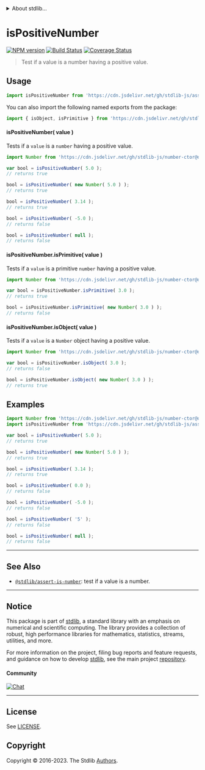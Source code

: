 <!--

@license Apache-2.0

Copyright (c) 2018 The Stdlib Authors.

Licensed under the Apache License, Version 2.0 (the "License");
you may not use this file except in compliance with the License.
You may obtain a copy of the License at

   http://www.apache.org/licenses/LICENSE-2.0

Unless required by applicable law or agreed to in writing, software
distributed under the License is distributed on an "AS IS" BASIS,
WITHOUT WARRANTIES OR CONDITIONS OF ANY KIND, either express or implied.
See the License for the specific language governing permissions and
limitations under the License.

-->


<details>
  <summary>
    About stdlib...
  </summary>
  <p>We believe in a future in which the web is a preferred environment for numerical computation. To help realize this future, we've built stdlib. stdlib is a standard library, with an emphasis on numerical and scientific computation, written in JavaScript (and C) for execution in browsers and in Node.js.</p>
  <p>The library is fully decomposable, being architected in such a way that you can swap out and mix and match APIs and functionality to cater to your exact preferences and use cases.</p>
  <p>When you use stdlib, you can be absolutely certain that you are using the most thorough, rigorous, well-written, studied, documented, tested, measured, and high-quality code out there.</p>
  <p>To join us in bringing numerical computing to the web, get started by checking us out on <a href="https://github.com/stdlib-js/stdlib">GitHub</a>, and please consider <a href="https://opencollective.com/stdlib">financially supporting stdlib</a>. We greatly appreciate your continued support!</p>
</details>

# isPositiveNumber

[![NPM version][npm-image]][npm-url] [![Build Status][test-image]][test-url] [![Coverage Status][coverage-image]][coverage-url] <!-- [![dependencies][dependencies-image]][dependencies-url] -->

> Test if a value is a number having a positive value.



<section class="usage">

## Usage

```javascript
import isPositiveNumber from 'https://cdn.jsdelivr.net/gh/stdlib-js/assert-is-positive-number@deno/mod.js';
```

You can also import the following named exports from the package:

```javascript
import { isObject, isPrimitive } from 'https://cdn.jsdelivr.net/gh/stdlib-js/assert-is-positive-number@deno/mod.js';
```

#### isPositiveNumber( value )

Tests if a `value` is a `number` having a positive value.

<!-- eslint-disable no-new-wrappers -->

```javascript
import Number from 'https://cdn.jsdelivr.net/gh/stdlib-js/number-ctor@deno/mod.js';

var bool = isPositiveNumber( 5.0 );
// returns true

bool = isPositiveNumber( new Number( 5.0 ) );
// returns true

bool = isPositiveNumber( 3.14 );
// returns true

bool = isPositiveNumber( -5.0 );
// returns false

bool = isPositiveNumber( null );
// returns false
```

#### isPositiveNumber.isPrimitive( value )

Tests if a `value` is a primitive `number` having a positive value.

<!-- eslint-disable no-new-wrappers -->

```javascript
import Number from 'https://cdn.jsdelivr.net/gh/stdlib-js/number-ctor@deno/mod.js';

var bool = isPositiveNumber.isPrimitive( 3.0 );
// returns true

bool = isPositiveNumber.isPrimitive( new Number( 3.0 ) );
// returns false
```

#### isPositiveNumber.isObject( value )

Tests if a `value` is a `Number` object having a positive value.

<!-- eslint-disable no-new-wrappers -->

```javascript
import Number from 'https://cdn.jsdelivr.net/gh/stdlib-js/number-ctor@deno/mod.js';

var bool = isPositiveNumber.isObject( 3.0 );
// returns false

bool = isPositiveNumber.isObject( new Number( 3.0 ) );
// returns true
```

</section>

<!-- /.usage -->

<section class="examples">

## Examples

<!-- eslint-disable no-new-wrappers -->

<!-- eslint no-undef: "error" -->

```javascript
import Number from 'https://cdn.jsdelivr.net/gh/stdlib-js/number-ctor@deno/mod.js';
import isPositiveNumber from 'https://cdn.jsdelivr.net/gh/stdlib-js/assert-is-positive-number@deno/mod.js';

var bool = isPositiveNumber( 5.0 );
// returns true

bool = isPositiveNumber( new Number( 5.0 ) );
// returns true

bool = isPositiveNumber( 3.14 );
// returns true

bool = isPositiveNumber( 0.0 );
// returns false

bool = isPositiveNumber( -5.0 );
// returns false

bool = isPositiveNumber( '5' );
// returns false

bool = isPositiveNumber( null );
// returns false
```

</section>

<!-- /.examples -->

<!-- Section for related `stdlib` packages. Do not manually edit this section, as it is automatically populated. -->

<section class="related">

* * *

## See Also

-   <span class="package-name">[`@stdlib/assert-is-number`][@stdlib/assert/is-number]</span><span class="delimiter">: </span><span class="description">test if a value is a number.</span>

</section>

<!-- /.related -->

<!-- Section for all links. Make sure to keep an empty line after the `section` element and another before the `/section` close. -->


<section class="main-repo" >

* * *

## Notice

This package is part of [stdlib][stdlib], a standard library with an emphasis on numerical and scientific computing. The library provides a collection of robust, high performance libraries for mathematics, statistics, streams, utilities, and more.

For more information on the project, filing bug reports and feature requests, and guidance on how to develop [stdlib][stdlib], see the main project [repository][stdlib].

#### Community

[![Chat][chat-image]][chat-url]

---

## License

See [LICENSE][stdlib-license].


## Copyright

Copyright &copy; 2016-2023. The Stdlib [Authors][stdlib-authors].

</section>

<!-- /.stdlib -->

<!-- Section for all links. Make sure to keep an empty line after the `section` element and another before the `/section` close. -->

<section class="links">

[npm-image]: http://img.shields.io/npm/v/@stdlib/assert-is-positive-number.svg
[npm-url]: https://npmjs.org/package/@stdlib/assert-is-positive-number

[test-image]: https://github.com/stdlib-js/assert-is-positive-number/actions/workflows/test.yml/badge.svg?branch=main
[test-url]: https://github.com/stdlib-js/assert-is-positive-number/actions/workflows/test.yml?query=branch:main

[coverage-image]: https://img.shields.io/codecov/c/github/stdlib-js/assert-is-positive-number/main.svg
[coverage-url]: https://codecov.io/github/stdlib-js/assert-is-positive-number?branch=main

<!--

[dependencies-image]: https://img.shields.io/david/stdlib-js/assert-is-positive-number.svg
[dependencies-url]: https://david-dm.org/stdlib-js/assert-is-positive-number/main

-->

[chat-image]: https://img.shields.io/gitter/room/stdlib-js/stdlib.svg
[chat-url]: https://app.gitter.im/#/room/#stdlib-js_stdlib:gitter.im

[stdlib]: https://github.com/stdlib-js/stdlib

[stdlib-authors]: https://github.com/stdlib-js/stdlib/graphs/contributors

[umd]: https://github.com/umdjs/umd
[es-module]: https://developer.mozilla.org/en-US/docs/Web/JavaScript/Guide/Modules

[deno-url]: https://github.com/stdlib-js/assert-is-positive-number/tree/deno
[umd-url]: https://github.com/stdlib-js/assert-is-positive-number/tree/umd
[esm-url]: https://github.com/stdlib-js/assert-is-positive-number/tree/esm
[branches-url]: https://github.com/stdlib-js/assert-is-positive-number/blob/main/branches.md

[stdlib-license]: https://raw.githubusercontent.com/stdlib-js/assert-is-positive-number/main/LICENSE

<!-- <related-links> -->

[@stdlib/assert/is-number]: https://github.com/stdlib-js/assert-is-number/tree/deno

<!-- </related-links> -->

</section>

<!-- /.links -->
